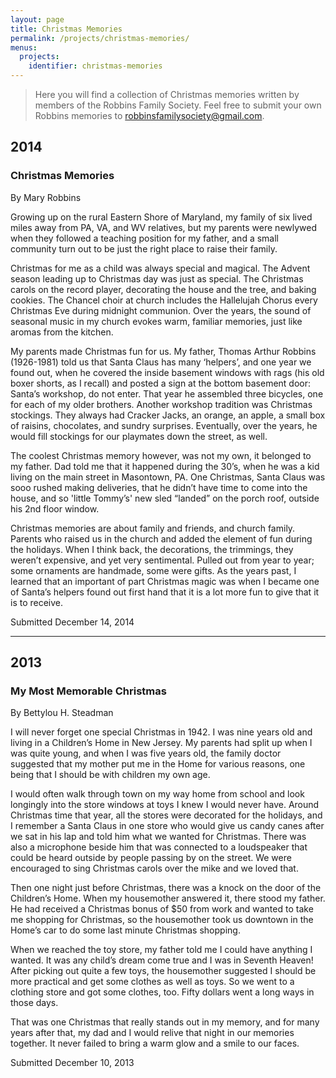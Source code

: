 ```yaml
---
layout: page
title: Christmas Memories
permalink: /projects/christmas-memories/
menus:
  projects:
    identifier: christmas-memories
---
```


> Here you will find a collection of Christmas memories written by members of the Robbins Family Society. Feel free to submit your own Robbins memories to [robbinsfamilysociety@gmail.com](mailto:robbinsfamilysociety@gmail.com).

## 2014

### Christmas Memories

<p class="byline">By Mary Robbins</p>

Growing up on the rural Eastern Shore of Maryland, my family of six lived miles away from PA, VA, and WV relatives, but my parents were newlywed when they followed a teaching position for my father, and a small community turn out to be just the right place to raise their family.

Christmas for me as a child was always special and magical. The Advent season leading up to Christmas day was just as special. The Christmas carols on the record player, decorating the house and the tree, and baking cookies. The Chancel choir at church includes the Hallelujah Chorus every Christmas Eve during midnight communion. Over the years, the sound of seasonal music in my church evokes warm, familiar memories, just like aromas from the kitchen.

My parents made Christmas fun for us. My father, Thomas Arthur Robbins (1926-1981) told us that Santa Claus has many ‘helpers’, and one year we found out, when he covered the inside basement windows with rags (his old boxer shorts, as I recall) and posted a sign at the bottom basement door: Santa’s workshop, do not enter. That year he assembled three bicycles, one for each of my older brothers. Another workshop tradition was Christmas stockings. They always had Cracker Jacks, an orange, an apple, a small box of raisins, chocolates, and sundry surprises. Eventually, over the years, he would fill stockings for our playmates down the street, as well.

The coolest Christmas memory however, was not my own, it belonged to my father. Dad told me that it happened during the 30’s, when he was a kid living on the main street in Masontown, PA. One Christmas, Santa Claus was sooo rushed making deliveries, that he didn’t have time to come into the house, and so 'little Tommy’s' new sled “landed” on the porch roof, outside his 2nd floor window.

Christmas memories are about family and friends, and church family. Parents who raised us in the church and added the element of fun during the holidays. When I think back, the decorations, the trimmings, they weren’t expensive, and yet very sentimental. Pulled out from year to year; some ornaments are handmade, some were gifts. As the years past, I learned that an important of part Christmas magic was when I became one of Santa’s helpers found out first hand that it is a lot more fun to give that it is to receive.

<p class="byline">Submitted December 14, 2014</p>

<hr>

## 2013

### My Most Memorable Christmas

<p class="byline">By Bettylou H. Steadman</p>

I will never forget one special Christmas in 1942. I was nine years old and living in a Children’s Home in New Jersey. My parents had split up when I was quite young, and when I was five years old, the family doctor suggested that my mother put me in the Home for various reasons, one being that I should be with children my own age.

I would often walk through town on my way home from school and look longingly into the store windows at toys I knew I would never have. Around Christmas time that year, all the stores were decorated for the holidays, and I remember a Santa Claus in one store who would give us candy canes after we sat in his lap and told him what we wanted for Christmas. There was also a microphone beside him that was connected to a loudspeaker that could be heard outside by people passing by on the street. We were encouraged to sing Christmas carols over the mike and we loved that.

Then one night just before Christmas, there was a knock on the door of the Children’s Home. When my housemother answered it, there stood my father. He had received a Christmas bonus of $50 from work and wanted to take me shopping for Christmas, so the housemother took us downtown in the Home’s car to do some last minute Christmas shopping.

When we reached the toy store, my father told me I could have anything I wanted. It was any child’s dream come true and I was in Seventh Heaven! After picking out quite a few toys, the housemother suggested I should be more practical and get some clothes as well as toys. So we went to a clothing store and got some clothes, too. Fifty dollars went a long ways in those days.

That was one Christmas that really stands out in my memory, and for many years after that, my dad and I would relive that night in our memories together. It never failed to bring a warm glow and a smile to our faces.

<p class="byline">Submitted December 10, 2013</p>
